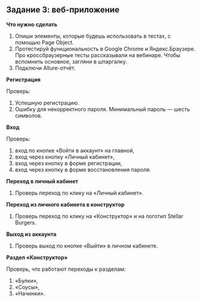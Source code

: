 ## Задание 3: веб-приложение

**Что нужно сделать**
1. Опиши элементы, которые будешь использовать в тестах, с помощью Page Object.
2. Протестируй функциональность в Google Chrome и Яндекс.Браузере. Про кроссбраузерные тесты рассказывали на вебинаре. Чтобы вспомнить основное, загляни в шпаргалку.
3. Подключи Allure-отчёт.

**Регистрация**

Проверь:

1. Успешную регистрацию.
2. Ошибку для некорректного пароля. Минимальный пароль — шесть символов.

**Вход** 

Проверь:

1. вход по кнопке «Войти в аккаунт» на главной,
2. вход через кнопку «Личный кабинет»,
3. вход через кнопку в форме регистрации,
4. вход через кнопку в форме восстановления пароля.

**Переход в личный кабинет**
1. Проверь переход по клику на «Личный кабинет».

**Переход из личного кабинета в конструктор**
1. Проверь переход по клику на «Конструктор» и на логотип Stellar Burgers.

**Выход из аккаунта**
1. Проверь выход по кнопке «Выйти» в личном кабинете.

**Раздел «Конструктор»**

Проверь, что работают переходы к разделам:

1. «Булки»,
2. «Соусы»,
3. «Начинки».

